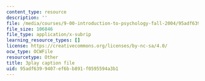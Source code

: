 ```yaml
---
content_type: resource
description: ''
file: /media/courses/9-00-introduction-to-psychology-fall-2004/95adf6399407ef6bb891f0595594a3b1_10489.srt
file_size: 106846
file_type: application/x-subrip
learning_resource_types: []
license: https://creativecommons.org/licenses/by-nc-sa/4.0/
ocw_type: OCWFile
resourcetype: Other
title: 3play caption file
uid: 95adf639-9407-ef6b-b891-f0595594a3b1
---
```

